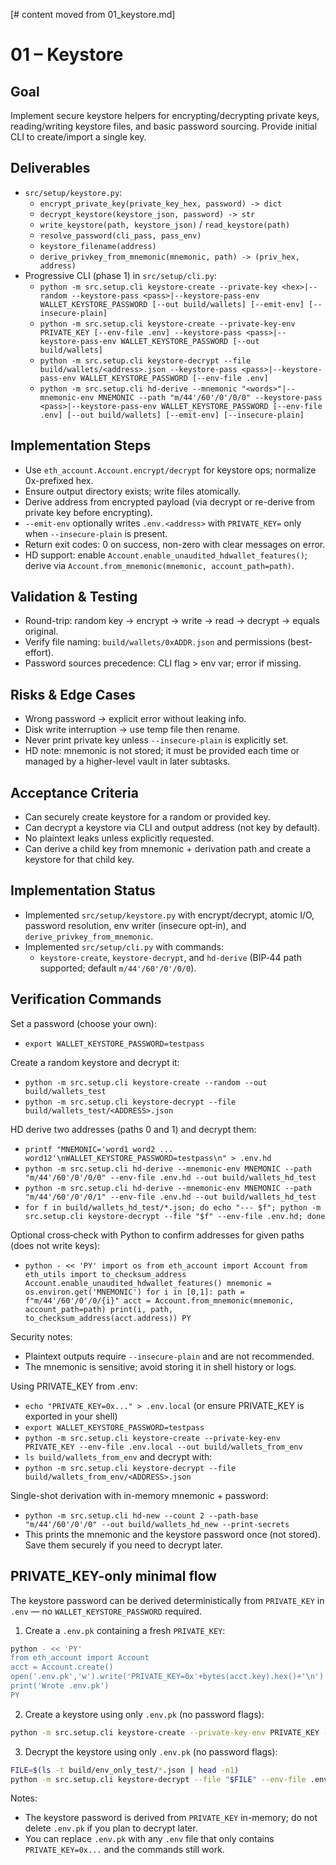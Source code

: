 [# content moved from 01_keystore.md]
# 01 – Keystore

## Goal

Implement secure keystore helpers for encrypting/decrypting private keys, reading/writing keystore files, and basic password sourcing. Provide initial CLI to create/import a single key.

## Deliverables

- `src/setup/keystore.py`:
  - `encrypt_private_key(private_key_hex, password) -> dict`
  - `decrypt_keystore(keystore_json, password) -> str`
  - `write_keystore(path, keystore_json)` / `read_keystore(path)`
  - `resolve_password(cli_pass, pass_env)`
  - `keystore_filename(address)`
  - `derive_privkey_from_mnemonic(mnemonic, path) -> (priv_hex, address)`
- Progressive CLI (phase 1) in `src/setup/cli.py`:
  - `python -m src.setup.cli keystore-create --private-key <hex>|--random --keystore-pass <pass>|--keystore-pass-env WALLET_KEYSTORE_PASSWORD [--out build/wallets] [--emit-env] [--insecure-plain]`
  - `python -m src.setup.cli keystore-create --private-key-env PRIVATE_KEY [--env-file .env] --keystore-pass <pass>|--keystore-pass-env WALLET_KEYSTORE_PASSWORD [--out build/wallets]`
  - `python -m src.setup.cli keystore-decrypt --file build/wallets/<address>.json --keystore-pass <pass>|--keystore-pass-env WALLET_KEYSTORE_PASSWORD [--env-file .env]`
  - `python -m src.setup.cli hd-derive --mnemonic "<words>"|--mnemonic-env MNEMONIC --path "m/44'/60'/0'/0/0" --keystore-pass <pass>|--keystore-pass-env WALLET_KEYSTORE_PASSWORD [--env-file .env] [--out build/wallets] [--emit-env] [--insecure-plain]`

## Implementation Steps

- Use `eth_account.Account.encrypt/decrypt` for keystore ops; normalize 0x-prefixed hex.
- Ensure output directory exists; write files atomically.
- Derive address from encrypted payload (via decrypt or re-derive from private key before encrypting).
- `--emit-env` optionally writes `.env.<address>` with `PRIVATE_KEY=` only when `--insecure-plain` is present.
- Return exit codes: 0 on success, non-zero with clear messages on error.
- HD support: enable `Account.enable_unaudited_hdwallet_features()`; derive via `Account.from_mnemonic(mnemonic, account_path=path)`.

## Validation & Testing

- Round-trip: random key → encrypt → write → read → decrypt → equals original.
- Verify file naming: `build/wallets/0xADDR.json` and permissions (best-effort).
- Password sources precedence: CLI flag > env var; error if missing.

## Risks & Edge Cases

- Wrong password → explicit error without leaking info.
- Disk write interruption → use temp file then rename.
- Never print private key unless `--insecure-plain` is explicitly set.
 - HD note: mnemonic is not stored; it must be provided each time or managed by a higher-level vault in later subtasks.

## Acceptance Criteria

- Can securely create keystore for a random or provided key.
- Can decrypt a keystore via CLI and output address (not key by default).
- No plaintext leaks unless explicitly requested.
 - Can derive a child key from mnemonic + derivation path and create a keystore for that child key.

## Implementation Status

- Implemented `src/setup/keystore.py` with encrypt/decrypt, atomic I/O, password resolution, env writer (insecure opt‑in), and `derive_privkey_from_mnemonic`.
- Implemented `src/setup/cli.py` with commands:
  - `keystore-create`, `keystore-decrypt`, and `hd-derive` (BIP‑44 path supported; default `m/44'/60'/0'/0/0`).

## Verification Commands

Set a password (choose your own):

- `export WALLET_KEYSTORE_PASSWORD=testpass`

Create a random keystore and decrypt it:

- `python -m src.setup.cli keystore-create --random --out build/wallets_test`
- `python -m src.setup.cli keystore-decrypt --file build/wallets_test/<ADDRESS>.json`

HD derive two addresses (paths 0 and 1) and decrypt them:

- `printf "MNEMONIC='word1 word2 ... word12'\nWALLET_KEYSTORE_PASSWORD=testpass\n" > .env.hd`
- `python -m src.setup.cli hd-derive --mnemonic-env MNEMONIC --path "m/44'/60'/0'/0/0" --env-file .env.hd --out build/wallets_hd_test`
- `python -m src.setup.cli hd-derive --mnemonic-env MNEMONIC --path "m/44'/60'/0'/0/1" --env-file .env.hd --out build/wallets_hd_test`
- `for f in build/wallets_hd_test/*.json; do echo "--- $f"; python -m src.setup.cli keystore-decrypt --file "$f" --env-file .env.hd; done`

Optional cross‑check with Python to confirm addresses for given paths (does not write keys):

- `python - << 'PY'
import os
from eth_account import Account
from eth_utils import to_checksum_address
Account.enable_unaudited_hdwallet_features()
mnemonic = os.environ.get('MNEMONIC')
for i in [0,1]:
    path = f"m/44'/60'/0'/0/{i}"
    acct = Account.from_mnemonic(mnemonic, account_path=path)
    print(i, path, to_checksum_address(acct.address))
PY`

Security notes:

- Plaintext outputs require `--insecure-plain` and are not recommended.
- The mnemonic is sensitive; avoid storing it in shell history or logs.

Using PRIVATE_KEY from .env:

- `echo "PRIVATE_KEY=0x..." > .env.local` (or ensure PRIVATE_KEY is exported in your shell)
- `export WALLET_KEYSTORE_PASSWORD=testpass`
- `python -m src.setup.cli keystore-create --private-key-env PRIVATE_KEY --env-file .env.local --out build/wallets_from_env`
- `ls build/wallets_from_env` and decrypt with:
- `python -m src.setup.cli keystore-decrypt --file build/wallets_from_env/<ADDRESS>.json`

Single-shot derivation with in-memory mnemonic + password:

- `python -m src.setup.cli hd-new --count 2 --path-base "m/44'/60'/0'/0" --out build/wallets_hd_new --print-secrets`
- This prints the mnemonic and the keystore password once (not stored). Save them securely if you need to decrypt later.

## PRIVATE_KEY-only minimal flow

The keystore password can be derived deterministically from `PRIVATE_KEY` in `.env` — no `WALLET_KEYSTORE_PASSWORD` required.

1) Create a `.env.pk` containing a fresh `PRIVATE_KEY`:

```bash
python - << 'PY'
from eth_account import Account
acct = Account.create()
open('.env.pk','w').write('PRIVATE_KEY=0x'+bytes(acct.key).hex()+'\n')
print('Wrote .env.pk')
PY
```

2) Create a keystore using only `.env.pk` (no password flags):

```bash
python -m src.setup.cli keystore-create --private-key-env PRIVATE_KEY --env-file .env.pk --out build/env_only_test
```

3) Decrypt the keystore using only `.env.pk` (no password flags):

```bash
FILE=$(ls -t build/env_only_test/*.json | head -n1)
python -m src.setup.cli keystore-decrypt --file "$FILE" --env-file .env.pk --private-key-env PRIVATE_KEY
```

Notes:
- The keystore password is derived from `PRIVATE_KEY` in-memory; do not delete `.env.pk` if you plan to decrypt later.
- You can replace `.env.pk` with any `.env` file that only contains `PRIVATE_KEY=0x...` and the commands still work.
